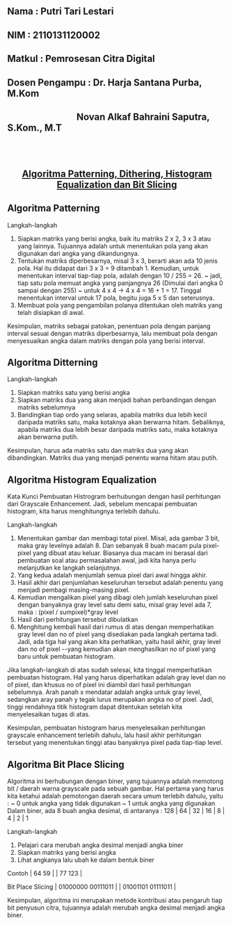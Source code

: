 ## Nama           : Putri Tari Lestari
## NIM            : 2110131120002
## Matkul         : Pemrosesan Citra Digital
## Dosen Pengampu : Dr. Harja Santana Purba, M.Kom
<h2>&nbsp &nbsp &nbsp &nbsp &nbsp &nbsp &nbsp &nbsp &nbsp &nbsp &nbsp &nbsp &nbsp &nbsp &nbsp &nbsp Novan Alkaf Bahraini Saputra, S.Kom., M.T</h2>
<br>
<br>

<h2 align=center><u>Algoritma Patterning, Dithering, Histogram Equalization dan Bit Slicing</u><h2>

## Algoritma Patterning

Langkah-langkah 
1. Siapkan matriks yang berisi angka, baik itu matriks 2 x 2, 3 x 3 atau yang lainnya. Tujuannya adalah untuk menentukan pola yang akan digunakan dari angka yang dikandungnya.
2. Tentukan matriks diperbesarnya, misal 3 x 3, berarti akan ada 10 jenis pola. Hal itu didapat dari 3 x 3 = 9 ditambah 1. Kemudian, untuk menentukan interval tiap-tiap pola, adalah dengan 10 / 255 = 26.
~ jadi, tiap satu pola memuat angka yang panjangnya 26 (Dimulai dari angka 0 sampai dengan 255)
~ untuk 4 x 4 -> 4 x 4 = 16 + 1 = 17. Tinggal menentukan interval untuk 17 pola, begitu juga 5 x 5 dan seterusnya.
3. Membuat pola yang pengambilan polanya ditentukan oleh matriks yang telah disiapkan di awal.

Kesimpulan, matriks sebagai patokan, penentuan pola dengan panjang interval sesuai dengan matriks diperbesarnya, lalu membuat pola dengan menyesuaikan angka dalam matriks dengan pola yang berisi interval.

## Algoritma Ditterning

Langkah-langkah 
1. Siapkan matriks satu yang berisi angka
2. Siapkan matriks dua yang akan menjadi bahan perbandingan dengan matriks sebelumnya
3. Bandingkan tiap ordo yang selaras, apabila matriks dua lebih kecil daripada matriks satu, maka kotaknya akan berwarna hitam. Sebaliknya, apabila matriks dua lebih besar daripada matriks satu, maka kotaknya akan berwarna putih.

Kesimpulan, harus ada matriks satu dan matriks dua yang akan dibandingkan. Matriks dua yang menjadi penentu warna hitam atau putih.

## Algoritma Histogram Equalization

Kata Kunci
Pembuatan Histrogram berhubungan dengan hasil perhitungan dari Grayscale Enhancement. Jadi, sebelum mencapai pembuatan histogram, kita harus menghitungnya terlebih dahulu.

Langkah-langkah
1. Menentukan gambar dan membagi total pixel. Misal, ada gambar 3 bit, maka gray levelnya adalah 8. Dan sebanyak 8 buah macam pula pixel-pixel yang dibuat atau keluar. Biasanya dua macam ini berasal dari pembuatan soal atau permasalahan awal, jadi kita hanya perlu melanjutkan ke langkah selanjutnya.
2. Yang kedua adalah menjumlah semua pixel dari awal hingga akhir.
3. Hasil akhir dari penjumlahan keseluruhan tersebut adalah penentu yang menjadi pembagi masing-masing pixel.
4. Kemudian mengalikan pixel yang dibagi oleh jumlah keseluruhan pixel dengan banyaknya gray level satu demi satu, misal gray level ada 7, maka : (pixel / sumpixel)*gray level 
5. Hasil dari perhitungan tersebut dibulatkan
6. Menghitung kembali hasil dari rumus di atas dengan memperhatikan gray level dan no of pixel yang disediakan pada langkah pertama tadi. Jadi, ada tiga hal yang akan kita perhatikan, yaitu hasil akhir, gray level dan no of pixel --yang kemudian akan menghasilkan no of pixel yang baru untuk pembuatan histogram.

Jika langkah-langkah di atas sudah selesai, kita tinggal memperhatikan pembuatan histogram. Hal yang harus diperhatikan adalah gray level dan no of pixel, dan khusus no of pixel ini diambil dari hasil perhitungan sebelumnya. Arah panah x mendatar adalah angka untuk gray level, sedangkan aray panah y tegak lurus merupakan angka no of pixel. Jadi, tinggi rendahnya titik histogram dapat ditentukan setelah kita menyelesaikan tugas di atas.

Kesimpulan, pembuatan histogram harus menyelesaikan perhitungan grayscale enhancement terlebih dahulu, lalu hasil akhir perhitungan tersebut yang menentukan tinggi atau banyaknya pixel pada tiap-tiap level.


## Algoritma Bit Place Slicing

Algoritma ini berhubungan dengan biner, yang tujuannya adalah memotong bit / daerah warna grayscale pada sebuah gambar. Hal pertama yang harus kita ketahui adalah pemotongan daerah secara umum terlebih dahulu, yaitu :
~ 0 untuk angka yang tidak digunakan
~ 1 untuk angka yang digunakan
Dalam biner, ada 8 buah angka desimal, di antaranya :
128 | 64 | 32 | 16 | 8 | 4 | 2 | 1

Langkah-langkah 
1. Pelajari cara merubah angka desimal menjadi angka biner
2. Siapkan matriks yang berisi angka
3. Lihat angkanya lalu ubah ke dalam bentuk biner

Contoh 
| 64 59  |
| 77 123 |

Bit Place Slicing
| 01000000 00111011 |
| 01001101 01111011 |

Kesimpulan, algoritma ini merupakan metode kontribusi atau pengaruh tiap bit penyusun citra, tujuannya adalah merubah angka desimal menjadi angka biner. 